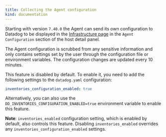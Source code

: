 ```yaml
---
title: Collecting the Agent configuration
kind: documentation
---
```


Starting with version `7.40.0` the Agent can send its own configuration to Datadog to be displayed in the
[Infrastructure page][1] in the `Agent Configuration` section of the host detail panel.

The Agent configuration is scrubbed from any sensitive information and only contains settings set by the user
through the configuration file or environment variables. The configuration changes are updated every 10 minutes.

This feature is disabled by default. To enable it, you need to add the following settings to the `datadog.yaml` configuration:

```yaml
inventories_configuration_enabled: true
```

Alternatively, you can also use the `DD_INVENTORIES_CONFIGURATION_ENABLED=true` environment variable to enable this feature.

**Note**: `inventories_enabled` configuration setting, which is enabled by default, also controls this feature.
Disabling `inventories_enabled` overrides any `inventories_configuration_enabled` settings.

[1]: https://app.datadoghq.com/infrastructure
